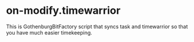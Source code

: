 # on-modify.timewarrior
This is GothenburgBitFactory script that syncs task and timewarrior so that you have much easier timekeeping.
